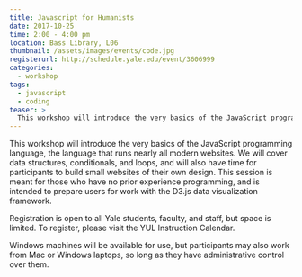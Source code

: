 ```yaml
---
title: Javascript for Humanists
date: 2017-10-25
time: 2:00 - 4:00 pm
location: Bass Library, L06
thumbnail: /assets/images/events/code.jpg
registerurl: http://schedule.yale.edu/event/3606999
categories:
  - workshop
tags:
  - javascript
  - coding
teaser: >
  This workshop will introduce the very basics of the JavaScript programming language, the language that runs nearly all modern websites. We will cover data structures, conditionals, and loops, and will also have time for participants to build small websites of their own design. 
---
```


This workshop will introduce the very basics of the JavaScript programming language, the language that runs nearly all modern websites. We will cover data structures, conditionals, and loops, and will also have time for participants to build small websites of their own design. This session is meant for those who have no prior experience programming, and is intended to prepare users for work with the D3.js data visualization framework.

Registration is open to all Yale students, faculty, and staff, but space is limited. To register, please visit the YUL Instruction Calendar.
 
Windows machines will be available for use, but participants may also work from Mac or Windows laptops, so long as they have administrative control over them.
 